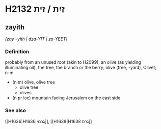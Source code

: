 # H2132 זַיִת / זית

## zayith

_(zay'-yith | dza-YIT | za-YEET)_

### Definition

probably from an unused root (akin to H2099); an olive (as yielding illuminating oil), the tree, the branch or the berry; olive (tree, -yard), Olivet; n-m

- (n m) olive, olive tree
  - olive tree
  - olives
- (n pr loc) mountain facing Jerusalem on the east side

### See also

[[H1636|H1636 גרמי]], [[H1638|H1638 גרס]]
